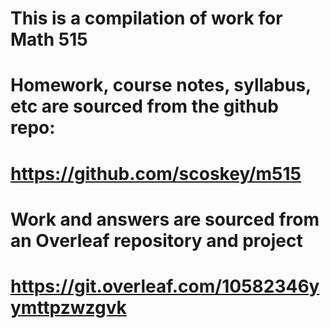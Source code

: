 # This is a compilation of work for Math 515
# Homework, course notes, syllabus, etc are sourced from the github repo:
#	https://github.com/scoskey/m515

# Work and answers are sourced from an Overleaf repository and project
#	https://git.overleaf.com/10582346yymttpzwzgvk
